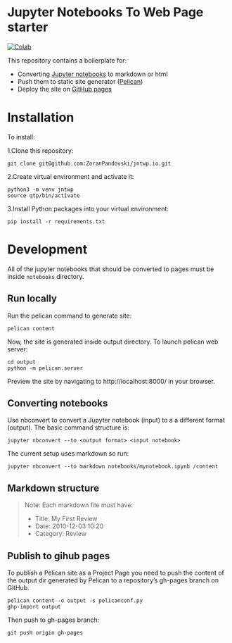 # Jupyter Notebooks To Web Page starter

[![Colab](https://colab.research.google.com/assets/colab-badge.svg)](https://colab.research.google.com/github/ZoranPandovski/qtp.io/blob/master/notebooks/VIX_blend.ipynb)

This repository contains a boilerplate for:

* Converting [Jupyter notebooks](https://jupyter.org/) to markdown or html
* Push them to static site generator ([Pelican](http://docs.getpelican.com/en/3.6.3/index.html))
* Deploy the site on [GitHub pages](https://pages.github.com/) 

# Installation

To install:

1.Clone this repository:
```
git clone git@github.com:ZoranPandovski/jntwp.io.git
```
2.Create virtual environment and activate it:
```
python3 -m venv jntwp
source qtp/bin/activate
```
3.Install Python packages into your virtual environment: 
```
pip install -r requirements.txt
```
# Development

All of the jupyter notebooks that should be converted to pages must be inside `notebooks` directory. 

## Run locally

Run the pelican command to generate site:

```
pelican content
```
Now, the site is generated inside output directory. To launch pelican web server:

```
cd output
python -m pelican.server
```
Preview the site by navigating to http://localhost:8000/ in your browser.


## Converting notebooks 

Use nbconvert to convert a Jupyter notebook (input) to a a different format (output). The basic command structure is:

```
jupyter nbconvert --to <output format> <input notebook>
```
The current setup uses markdown so run:

```
jupyter nbconvert --to markdown notebooks/mynotebook.ipynb /content
```

## Markdown structure

> Note: Each markdown file must have:
> * Title: My First Review
> * Date: 2010-12-03 10:20
> * Category: Review

## Publish to gihub pages

To publish a Pelican site as a Project Page you need to push the content of the output dir generated by Pelican to a repository’s gh-pages branch on GitHub.

```
pelican content -o output -s pelicanconf.py
ghp-import output
```
Then push to gh-pages branch:
```
git push origin gh-pages
```
